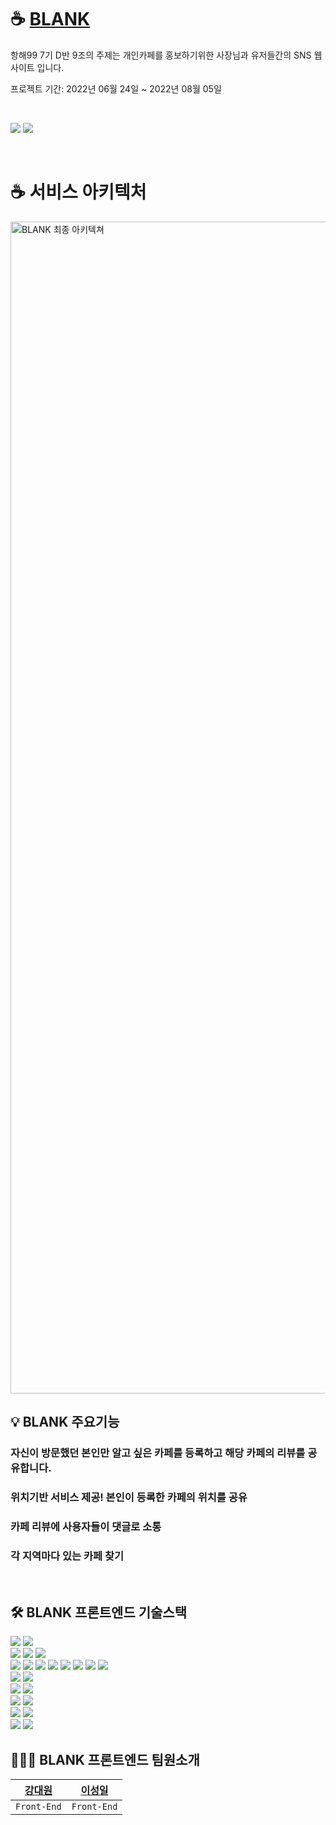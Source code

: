 # ☕ [BLANK](https://doridori.shop/)

항해99 7기 D반 9조의 주제는 개인카페를 홍보하기위한 사장님과 유저들간의 SNS 웹사이트 입니다.

프로젝트 기간: 2022년 06월 24일 ~ 2022년 08월 05일

<br>

<a href="https://doridori.shop"><img src="https://img.shields.io/badge/서비스 바로가기-FA5A30?style=for-the-badge&logo=&logoColor="/></a>
<a href="https://www.notion.so/BlANK-SNS-234a95892f604486931dcbeedc18236c"><img src="https://img.shields.io/badge/브로셔 바로가기-4F65FF?style=for-the-badge&logo=Notion&logoColor=white"/></a>

<br>

# ☕ 서비스 아키텍처

<img width="1875" alt="BLANK 최종 아키텍쳐" src="https://s3.us-west-2.amazonaws.com/secure.notion-static.com/ab8ee524-e03b-43bc-a3b1-543e7a27bf0b/KakaoTalk_20220802_213104269.png?X-Amz-Algorithm=AWS4-HMAC-SHA256&X-Amz-Content-Sha256=UNSIGNED-PAYLOAD&X-Amz-Credential=AKIAT73L2G45EIPT3X45%2F20220803%2Fus-west-2%2Fs3%2Faws4_request&X-Amz-Date=20220803T111050Z&X-Amz-Expires=86400&X-Amz-Signature=5c7def0256f1877924c6bbf3d6270772bb527027c979a740ec07b7edeb9754de&X-Amz-SignedHeaders=host&response-content-disposition=filename%20%3D%22KakaoTalk_20220802_213104269.png%22&x-id=GetObject">

<br>

## 💡 BLANK 주요기능

### 자신이 방문했던 본인만 알고 싶은 카페를 등록하고 해당 카페의 리뷰를 공유합니다.

### 위치기반 서비스 제공! 본인이 등록한 카페의 위치를 공유

### 카페 리뷰에 사용자들이 댓글로 소통

### 각 지역마다 있는 카페 찾기

<br>

## 🛠 BLANK 프론트엔드 기술스택

  <img src="https://img.shields.io/badge/IntelliJ-000000?style=for-the-badge&logo=intellij idea&logoColor=white"> <img src="https://img.shields.io/badge/Visual Studio Code-007ACC?style=for-the-badge&logo=Visual Studio Code&logoColor=white">
    <br>
  <img src="https://img.shields.io/badge/JAVA-007396?style=for-the-badge&logo=CoffeeScript&logoColor=white"> <img src="https://img.shields.io/badge/javascript-F7DF1E?style=for-the-badge&logo=javascript&logoColor=black"> <img src="https://img.shields.io/badge/react-61DAFB?style=for-the-badge&logo=react&logoColor=black">
    <br>
  <img src="https://img.shields.io/badge/Spring-6DB33F?style=for-the-badge&logo=Spring&logoColor=white"> <img src="https://img.shields.io/badge/Springboot-6DB33F?style=for-the-badge&logo=Springboot&logoColor=white"> <img src="https://img.shields.io/badge/Hibernate-59666C?style=for-the-badge&logo=Hibernate&logoColor=white]"/> <img src="https://img.shields.io/badge/react-61DAFB?style=for-the-badge&logo=react&logoColor=black"> <img src="https://img.shields.io/badge/Redux-764ABC?style=for-the-badge&logo=Redux&logoColor=white"> <img src="https://img.shields.io/badge/Axios-56347C?style=for-the-badge&logo=ReactOs&logoColor=white"/> <img src="https://img.shields.io/badge/StyledComponents-DB7093?style=for-the-badge&logo=styled-components&logoColor=white"/> <img src="https://img.shields.io/badge/css-1572B6?style=for-the-badge&logo=css3&logoColor=white"> 
    <br>
  <img src="https://img.shields.io/badge/Spring Security-6DB33F?style=for-the-badge&logo=Spring Security&logoColor=white"> <img src="https://img.shields.io/badge/JWT-000000?style=for-the-badge&logo=JSON Web Tokens&logoColor=white">
    <br>
  <img src="https://img.shields.io/badge/mysql-4479A1?style=for-the-badge&logo=mysql&logoColor=white"> <img src="https://img.shields.io/badge/Redis-DC382D?style=for-the-badge&logo=Redis&logoColor=white">
    <br>
  <img src="https://img.shields.io/badge/aws-232F3E?style=for-the-badge&logo=AmazonAWS&logoColor=white"> <img src="https://img.shields.io/badge/linux-FCC624?style=for-the-badge&logo=linux&logoColor=black">
      <br>
  <img src="https://img.shields.io/badge/GitHub Actions-2088FF?style=for-the-badge&logo=GitHub Actions&logoColor=white"> <img src="https://img.shields.io/badge/Docker-2496ED?style=for-the-badge&logo=Docker&logoColor=white"> 
    <br>
  <img src="https://img.shields.io/badge/Git-00000?style=for-the-badge&logo=Git&logoColor=F05032]"/> <img src="https://img.shields.io/badge/Github-181717?style=for-the-badge&logo=Github&logoColor=white]"/> 
    <br>

## 👨‍👨‍👦‍ BLANK 프론트엔드 팀원소개
|[강대원](https://github.com/Doripop) | [이성일](https://github.com/a01040579861) |
|:----------------------------------------:|:----------------------------------:|
|`Front-End`|`Front-End`|